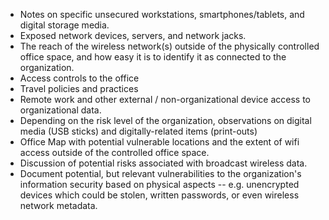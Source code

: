 
 * Notes on specific unsecured workstations, smartphones/tablets, and digital storage media.
 * Exposed network devices, servers, and network jacks.
 * The reach of the wireless network(s) outside of the physically controlled office space, and how easy it is to identify it as connected to the organization.
 * Access controls to the office
 * Travel policies and practices
 * Remote work and other external / non-organizational device access to organizational data.
 * Depending on the risk level of the organization, observations on digital media (USB sticks) and digitally-related items (print-outs)
* Office Map with potential vulnerable locations and the extent of wifi access outside of the controlled office space.
* Discussion of potential risks associated with broadcast wireless data.
* Document potential, but relevant vulnerabilities to the organization's information security based on physical aspects -- e.g. unencrypted devices which could be stolen, written passwords, or even wireless network metadata.
